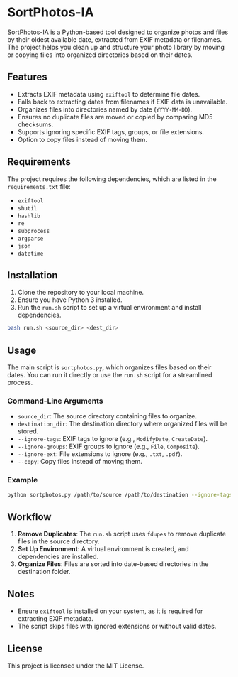 # SortPhotos-IA

SortPhotos-IA is a Python-based tool designed to organize photos and files by their oldest available date, extracted from EXIF metadata or filenames. The project helps you clean up and structure your photo library by moving or copying files into organized directories based on their dates.

## Features

- Extracts EXIF metadata using `exiftool` to determine file dates.
- Falls back to extracting dates from filenames if EXIF data is unavailable.
- Organizes files into directories named by date (`YYYY-MM-DD`).
- Ensures no duplicate files are moved or copied by comparing MD5 checksums.
- Supports ignoring specific EXIF tags, groups, or file extensions.
- Option to copy files instead of moving them.

## Requirements

The project requires the following dependencies, which are listed in the `requirements.txt` file:

- `exiftool`
- `shutil`
- `hashlib`
- `re`
- `subprocess`
- `argparse`
- `json`
- `datetime`

## Installation

1. Clone the repository to your local machine.
2. Ensure you have Python 3 installed.
3. Run the `run.sh` script to set up a virtual environment and install dependencies.

```bash
bash run.sh <source_dir> <dest_dir>
```

## Usage

The main script is `sortphotos.py`, which organizes files based on their dates. You can run it directly or use the `run.sh` script for a streamlined process.

### Command-Line Arguments

- `source_dir`: The source directory containing files to organize.
- `destination_dir`: The destination directory where organized files will be stored.
- `--ignore-tags`: EXIF tags to ignore (e.g., `ModifyDate`, `CreateDate`).
- `--ignore-groups`: EXIF groups to ignore (e.g., `File`, `Composite`).
- `--ignore-ext`: File extensions to ignore (e.g., `.txt`, `.pdf`).
- `--copy`: Copy files instead of moving them.

### Example

```bash
python sortphotos.py /path/to/source /path/to/destination --ignore-tags ModifyDate CreateDate --ignore-groups File Composite --ignore-ext .txt .pdf --copy
```

## Workflow

1. **Remove Duplicates**: The `run.sh` script uses `fdupes` to remove duplicate files in the source directory.
2. **Set Up Environment**: A virtual environment is created, and dependencies are installed.
3. **Organize Files**: Files are sorted into date-based directories in the destination folder.

## Notes

- Ensure `exiftool` is installed on your system, as it is required for extracting EXIF metadata.
- The script skips files with ignored extensions or without valid dates.

## License

This project is licensed under the MIT License.

